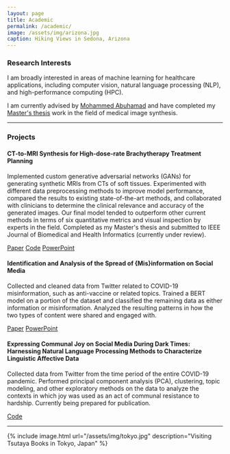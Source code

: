 ```yaml
---
layout: page
title: Academic
permalink: /academic/
image: /assets/img/arizona.jpg
caption: Hiking Views in Sedona, Arizona
---
```


### Research Interests

I am broadly interested in areas of machine learning for healthcare applications, including computer vision, natural language processing (NLP), and high-performance computing (HPC).

I am currently advised by [Mohammed Abuhamad](https://abuhamad.cs.luc.edu/) and have completed my [Master's thesis](https://drive.google.com/file/d/1DuzTBMaGBus1fUfEtWtcX2zE9R2PKcQv/view) work in the field of medical image synthesis.

***

### Projects

#### CT-to-MRI Synthesis for High-dose-rate Brachytherapy Treatment Planning

Implemented custom generative adversarial networks (GANs) for generating synthetic MRIs from CTs of soft tissues. Experimented with different data preprocessing methods to improve model performance, compared the results to existing state-of-the-art methods, and collaborated with clinicians to determine the clinical relevance and accuracy of the generated images. Our final model tended to outperform other current methods in terms of six quantitative metrics and visual inspection by experts in the field. Completed as my Master's thesis and submitted to IEEE Journal of Biomedical and Health Informatics (currently under review).

[Paper](https://drive.google.com/file/d/1DuzTBMaGBus1fUfEtWtcX2zE9R2PKcQv/view)  [Code](https://github.com/rachelngordon/gancm)  [PowerPoint](https://drive.google.com/file/d/1_gaAzzrvJnPvSDqchlOCbfLcUmq_Wtyp/view)


#### Identification and Analysis of the Spread of {Mis}information on Social Media

Collected and cleaned data from Twitter related to COVID-19 misinformation, such as anti-vaccine or related topics. Trained a BERT model on a portion of the dataset and classified the remaining data as either information or misinformation. Analyzed the resulting patterns in how the two types of content were shared and engaged with. 

[Paper](https://link.springer.com/chapter/10.1007/978-981-97-0669-3_33)  [PowerPoint](https://drive.google.com/file/d/1YLiaL5guEJzFEY-AnMdFEMOwh_-uLsaO/view)


#### Expressing Communal Joy on Social Media During Dark Times: Harnessing Natural Language Processing Methods to Characterize Linguistic Affective Data 

Collected data from Twitter from the time period of the entire COVID-19 pandemic. Performed principal component analysis (PCA), clustering, topic modeling, and other exploratory methods on the data to analyze the contexts in which joy was used as an act of communal resistance to hardship. Currently being prepared for publication.

[Code](https://github.com/rachelngordon/Joy-Project)

***

{% include image.html url="/assets/img/tokyo.jpg" description="Visiting Tsutaya Books in Tokyo, Japan" %}


<!-- [^1]: Check out [Leo Breiman's Interview](https://projecteuclid.org/download/pdf_1/euclid.ss/1009213290). -->

<!-- *Updated: April 2024* -->
